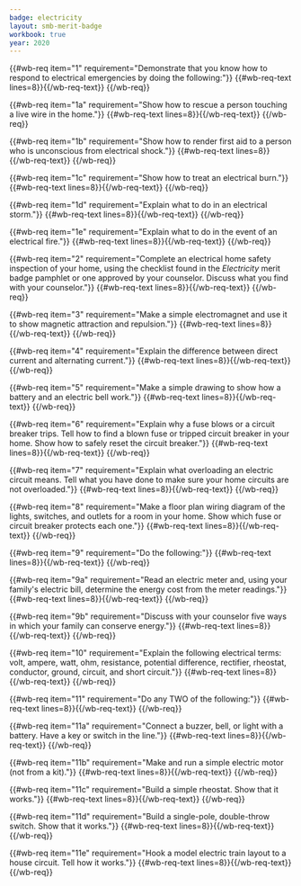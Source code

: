 ```yaml
---
badge: electricity
layout: smb-merit-badge
workbook: true
year: 2020
---
```



{{#wb-req item="1" requirement="Demonstrate that you know how to respond to electrical emergencies by doing the following:"}}
{{#wb-req-text lines=8}}{{/wb-req-text}}
{{/wb-req}}

{{#wb-req item="1a" requirement="Show how to rescue a person touching a live wire in the home."}}
{{#wb-req-text lines=8}}{{/wb-req-text}}
{{/wb-req}}

{{#wb-req item="1b" requirement="Show how to render first aid to a person who is unconscious from electrical shock."}}
{{#wb-req-text lines=8}}{{/wb-req-text}}
{{/wb-req}}

{{#wb-req item="1c" requirement="Show how to treat an electrical burn."}}
{{#wb-req-text lines=8}}{{/wb-req-text}}
{{/wb-req}}

{{#wb-req item="1d" requirement="Explain what to do in an electrical storm."}}
{{#wb-req-text lines=8}}{{/wb-req-text}}
{{/wb-req}}

{{#wb-req item="1e" requirement="Explain what to do in the event of an electrical fire."}}
{{#wb-req-text lines=8}}{{/wb-req-text}}
{{/wb-req}}

{{#wb-req item="2" requirement="Complete an electrical home safety inspection of your home, using the checklist found in the *Electricity* merit badge pamphlet or one approved by your counselor. Discuss what you find with your counselor."}}
{{#wb-req-text lines=8}}{{/wb-req-text}}
{{/wb-req}}

{{#wb-req item="3" requirement="Make a simple electromagnet and use it to show magnetic attraction and repulsion."}}
{{#wb-req-text lines=8}}{{/wb-req-text}}
{{/wb-req}}

{{#wb-req item="4" requirement="Explain the difference between direct current and alternating current."}}
{{#wb-req-text lines=8}}{{/wb-req-text}}
{{/wb-req}}

{{#wb-req item="5" requirement="Make a simple drawing to show how a battery and an electric bell work."}}
{{#wb-req-text lines=8}}{{/wb-req-text}}
{{/wb-req}}

{{#wb-req item="6" requirement="Explain why a fuse blows or a circuit breaker trips. Tell how to find a blown fuse or tripped circuit breaker in your home. Show how to safely reset the circuit breaker."}}
{{#wb-req-text lines=8}}{{/wb-req-text}}
{{/wb-req}}

{{#wb-req item="7" requirement="Explain what overloading an electric circuit means. Tell what you have done to make sure your home circuits are not overloaded."}}
{{#wb-req-text lines=8}}{{/wb-req-text}}
{{/wb-req}}

{{#wb-req item="8" requirement="Make a floor plan wiring diagram of the lights, switches, and outlets for a room in your home. Show which fuse or circuit breaker protects each one."}}
{{#wb-req-text lines=8}}{{/wb-req-text}}
{{/wb-req}}

{{#wb-req item="9" requirement="Do the following:"}}
{{#wb-req-text lines=8}}{{/wb-req-text}}
{{/wb-req}}

{{#wb-req item="9a" requirement="Read an electric meter and, using your family's electric bill, determine the energy cost from the meter readings."}}
{{#wb-req-text lines=8}}{{/wb-req-text}}
{{/wb-req}}

{{#wb-req item="9b" requirement="Discuss with your counselor five ways in which your family can conserve energy."}}
{{#wb-req-text lines=8}}{{/wb-req-text}}
{{/wb-req}}

{{#wb-req item="10" requirement="Explain the following electrical terms: volt, ampere, watt, ohm, resistance, potential difference, rectifier, rheostat, conductor, ground, circuit, and short circuit."}}
{{#wb-req-text lines=8}}{{/wb-req-text}}
{{/wb-req}}

{{#wb-req item="11" requirement="Do any TWO of the following:"}}
{{#wb-req-text lines=8}}{{/wb-req-text}}
{{/wb-req}}

{{#wb-req item="11a" requirement="Connect a buzzer, bell, or light with a battery. Have a key or switch in the line."}}
{{#wb-req-text lines=8}}{{/wb-req-text}}
{{/wb-req}}

{{#wb-req item="11b" requirement="Make and run a simple electric motor (not from a kit)."}}
{{#wb-req-text lines=8}}{{/wb-req-text}}
{{/wb-req}}

{{#wb-req item="11c" requirement="Build a simple rheostat. Show that it works."}}
{{#wb-req-text lines=8}}{{/wb-req-text}}
{{/wb-req}}

{{#wb-req item="11d" requirement="Build a single-pole, double-throw switch. Show that it works."}}
{{#wb-req-text lines=8}}{{/wb-req-text}}
{{/wb-req}}

{{#wb-req item="11e" requirement="Hook a model electric train layout to a house circuit. Tell how it works."}}
{{#wb-req-text lines=8}}{{/wb-req-text}}
{{/wb-req}}
